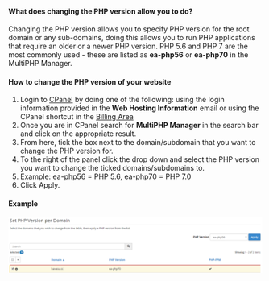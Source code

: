 #### What does changing the PHP version allow you to do?
Changing the PHP version allows you to specify PHP version for the root domain or any sub-domains, doing this allows you to run PHP applications that require an older or a newer PHP version. PHP 5.6 and PHP 7 are the most commonly used - these are listed as **ea-php56** or **ea-php70** in the MultiPHP Manager. 

#### How to change the PHP version of your website
1. Login to [CPanel](https://cpanel.hexanenetworks.com) by doing one of the following: using the login information provided in the **Web Hosting Information** email or using the CPanel shortcut in the [Billing Area](https://billing.hexanenetworks.com/)
2. Once you are in CPanel search for **MultiPHP Manager** in the search bar and click on the appropriate result.
3. From here, tick the box next to the domain/subdomain that you want to change the PHP version for.
4. To the right of the panel click the drop down and select the PHP version you want to change the ticked domains/subdomains to.
5. Example: ea-php56 = PHP 5.6, ea-php70 = PHP 7.0
6. Click Apply.	

#### Example
![Changing PHP Version](https://raw.githubusercontent.com/HexaneNetworks/help-assets/master/assets/png/changing-php-version.png)